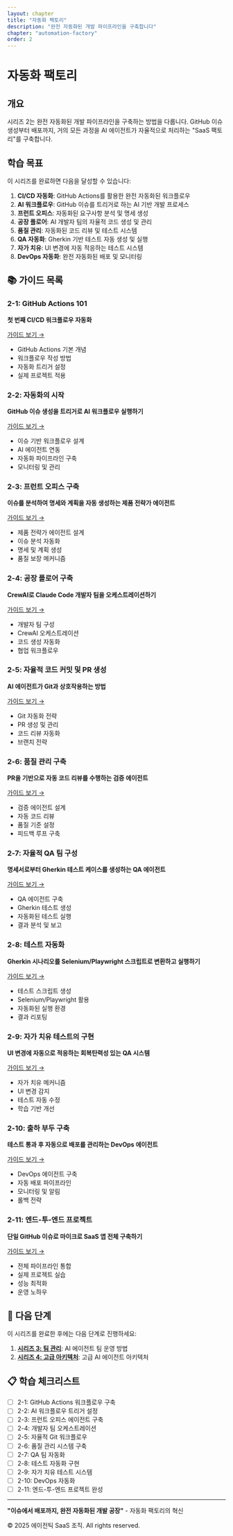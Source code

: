 ```yaml
---
layout: chapter
title: "자동화 팩토리"
description: "완전 자동화된 개발 파이프라인을 구축합니다"
chapter: "automation-factory"
order: 2
---
```


# 자동화 팩토리

## 개요

시리즈 2는 완전 자동화된 개발 파이프라인을 구축하는 방법을 다룹니다. GitHub 이슈 생성부터 배포까지, 거의 모든 과정을 AI 에이전트가 자율적으로 처리하는 "SaaS 팩토리"를 구축합니다.

## 학습 목표

이 시리즈를 완료하면 다음을 달성할 수 있습니다:

1. **CI/CD 자동화**: GitHub Actions를 활용한 완전 자동화된 워크플로우
2. **AI 워크플로우**: GitHub 이슈를 트리거로 하는 AI 기반 개발 프로세스
3. **프런트 오피스**: 자동화된 요구사항 분석 및 명세 생성
4. **공장 플로어**: AI 개발자 팀의 자율적 코드 생성 및 관리
5. **품질 관리**: 자동화된 코드 리뷰 및 테스트 시스템
6. **QA 자동화**: Gherkin 기반 테스트 자동 생성 및 실행
7. **자가 치유**: UI 변경에 자동 적응하는 테스트 시스템
8. **DevOps 자동화**: 완전 자동화된 배포 및 모니터링

## 📚 가이드 목록

### 2-1: GitHub Actions 101
**첫 번째 CI/CD 워크플로우 자동화**

[가이드 보기 →](/automation-factory/2-1-github-actions-101.html)

- GitHub Actions 기본 개념
- 워크플로우 작성 방법
- 자동화 트리거 설정
- 실제 프로젝트 적용

### 2-2: 자동화의 시작
**GitHub 이슈 생성을 트리거로 AI 워크플로우 실행하기**

[가이드 보기 →](/automation-factory/2-2-automation-triggers.html)

- 이슈 기반 워크플로우 설계
- AI 에이전트 연동
- 자동화 파이프라인 구축
- 모니터링 및 관리

### 2-3: 프런트 오피스 구축
**이슈를 분석하여 명세와 계획을 자동 생성하는 제품 전략가 에이전트**

[가이드 보기 →](/automation-factory/2-3-front-office-setup.html)

- 제품 전략가 에이전트 설계
- 이슈 분석 자동화
- 명세 및 계획 생성
- 품질 보장 메커니즘

### 2-4: 공장 플로어 구축
**CrewAI로 Claude Code 개발자 팀을 오케스트레이션하기**

[가이드 보기 →](/automation-factory/2-4-factory-floor-construction.html)

- 개발자 팀 구성
- CrewAI 오케스트레이션
- 코드 생성 자동화
- 협업 워크플로우

### 2-5: 자율적 코드 커밋 및 PR 생성
**AI 에이전트가 Git과 상호작용하는 방법**

[가이드 보기 →](/automation-factory/2-5-autonomous-commits-prs.html)

- Git 자동화 전략
- PR 생성 및 관리
- 코드 리뷰 자동화
- 브랜치 전략

### 2-6: 품질 관리 구축
**PR을 기반으로 자동 코드 리뷰를 수행하는 검증 에이전트**

[가이드 보기 →](/automation-factory/2-6-quality-control-setup.html)

- 검증 에이전트 설계
- 자동 코드 리뷰
- 품질 기준 설정
- 피드백 루프 구축

### 2-7: 자율적 QA 팀 구성
**명세서로부터 Gherkin 테스트 케이스를 생성하는 QA 에이전트**

[가이드 보기 →](/automation-factory/2-7-autonomous-qa-team.html)

- QA 에이전트 구축
- Gherkin 테스트 생성
- 자동화된 테스트 실행
- 결과 분석 및 보고

### 2-8: 테스트 자동화
**Gherkin 시나리오를 Selenium/Playwright 스크립트로 변환하고 실행하기**

[가이드 보기 →](/automation-factory/2-8-test-automation.html)

- 테스트 스크립트 생성
- Selenium/Playwright 활용
- 자동화된 실행 환경
- 결과 리포팅

### 2-9: 자가 치유 테스트의 구현
**UI 변경에 자동으로 적응하는 회복탄력성 있는 QA 시스템**

[가이드 보기 →](/automation-factory/2-9-self-healing-tests.html)

- 자가 치유 메커니즘
- UI 변경 감지
- 테스트 자동 수정
- 학습 기반 개선

### 2-10: 출하 부두 구축
**테스트 통과 후 자동으로 배포를 관리하는 DevOps 에이전트**

[가이드 보기 →](/automation-factory/2-10-shipping-dock-setup.html)

- DevOps 에이전트 구축
- 자동 배포 파이프라인
- 모니터링 및 알림
- 롤백 전략

### 2-11: 엔드-투-엔드 프로젝트
**단일 GitHub 이슈로 마이크로 SaaS 앱 전체 구축하기**

[가이드 보기 →](/automation-factory/2-11-end-to-end-project.html)

- 전체 파이프라인 통합
- 실제 프로젝트 실습
- 성능 최적화
- 운영 노하우

## 🚀 다음 단계

이 시리즈를 완료한 후에는 다음 단계로 진행하세요:

1. **[시리즈 3: 팀 관리](../team-management/)**: AI 에이전트 팀 운영 방법
2. **[시리즈 4: 고급 아키텍처](../advanced-architecture/)**: 고급 AI 에이전트 아키텍처

## 📋 학습 체크리스트

- [ ] 2-1: GitHub Actions 워크플로우 구축
- [ ] 2-2: AI 워크플로우 트리거 설정
- [ ] 2-3: 프런트 오피스 에이전트 구축
- [ ] 2-4: 개발자 팀 오케스트레이션
- [ ] 2-5: 자율적 Git 워크플로우
- [ ] 2-6: 품질 관리 시스템 구축
- [ ] 2-7: QA 팀 자동화
- [ ] 2-8: 테스트 자동화 구현
- [ ] 2-9: 자가 치유 테스트 시스템
- [ ] 2-10: DevOps 자동화
- [ ] 2-11: 엔드-투-엔드 프로젝트 완성

---

**"이슈에서 배포까지, 완전 자동화된 개발 공장"** - 자동화 팩토리의 혁신

© 2025 에이전틱 SaaS 조직. All rights reserved.